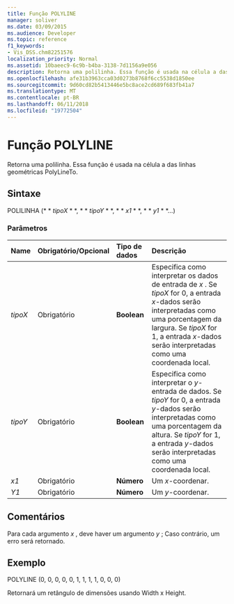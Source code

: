 ```yaml
---
title: Função POLYLINE
manager: soliver
ms.date: 03/09/2015
ms.audience: Developer
ms.topic: reference
f1_keywords:
- Vis_DSS.chm82251576
localization_priority: Normal
ms.assetid: 10baeec9-6c9b-b4ba-3138-7d1156a9e056
description: Retorna uma polilinha. Essa função é usada na célula a das linhas geométricas PolyLineTo.
ms.openlocfilehash: afe31b3963cca03d0273b8768f6cc5538d1850ee
ms.sourcegitcommit: 9d60cd82b5413446e5bc8ace2cd689f683fb41a7
ms.translationtype: MT
ms.contentlocale: pt-BR
ms.lasthandoff: 06/11/2018
ms.locfileid: "19772504"
---
```

# <a name="polyline-function"></a>Função POLYLINE

Retorna uma polilinha. Essa função é usada na célula a das linhas geométricas PolyLineTo. 
  
## <a name="syntax"></a>Sintaxe

POLILINHA (* * *tipoX* * *, * * *tipoY* * *, * * *x1* * *, * * *y1* * *...) 
  
### <a name="parameters"></a>Parâmetros

|**Name**|**Obrigatório/Opcional**|**Tipo de dados**|**Descrição**|
|:-----|:-----|:-----|:-----|
| _tipoX_ <br/> |Obrigatório  <br/> |**Boolean** <br/> |Especifica como interpretar os dados de entrada de _x_ . Se _tipoX_ for 0, a entrada _x_-dados serão interpretadas como uma porcentagem da largura. Se _tipoX_ for 1, a entrada _x_-dados serão interpretadas como uma coordenada local.  <br/> |
| _tipoY_ <br/> |Obrigatório  <br/> |**Boolean** <br/> |Especifica como interpretar o _y_-entrada de dados. Se _tipoY_ for 0, a entrada _y_-dados serão interpretadas como uma porcentagem da altura. Se _tipoY_ for 1, a entrada _y_-dados serão interpretadas como uma coordenada local.  <br/> |
| _x1_ <br/> |Obrigatório  <br/> |**Número** <br/> | Um _x_-coordenar.  <br/> |
| _Y1_ <br/> |Obrigatório  <br/> |**Número** <br/> |Um _y_-coordenar.  <br/> |
   
## <a name="remarks"></a>Comentários

Para cada argumento *x* , deve haver um argumento *y* ; Caso contrário, um erro será retornado. 
  
## <a name="example"></a>Exemplo

POLYLINE (0, 0, 0, 0, 0, 1, 1, 1, 1, 0, 0, 0) 
  
Retornará um retângulo de dimensões usando Width x Height. 
  

